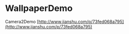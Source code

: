 # WallpaperDemo
Camera2Demo
[http://www.jianshu.com/p/73fed068a795](http://www.jianshu.com/p/73fed068a795)
